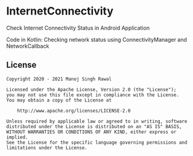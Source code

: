 # InternetConnectivity
Check Internet Connectivity Status  in Android Application 

Code in Kotlin: Checking network status using ConnectivityManager and NetworkCallback

License
-------

    Copyright 2020 - 2021 Manoj Singh Rawal

    Licensed under the Apache License, Version 2.0 (the "License");
    you may not use this file except in compliance with the License.
    You may obtain a copy of the License at

        http://www.apache.org/licenses/LICENSE-2.0

    Unless required by applicable law or agreed to in writing, software
    distributed under the License is distributed on an "AS IS" BASIS,
    WITHOUT WARRANTIES OR CONDITIONS OF ANY KIND, either express or implied.
    See the License for the specific language governing permissions and
    limitations under the License.
